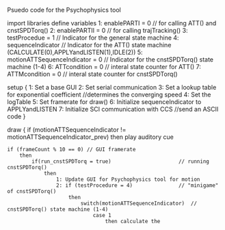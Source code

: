Psuedo code for the Psychophysics tool


import libraries
define variables
	1: enablePARTI = 0			// for calling ATT() and cnstSPDTorq()
	2: enablePARTII = 0			// for calling trajTracking() 
	3: testProcedue = 1			// Indicator for the general state machine
	4: sequenceIndicator			// Indicator for the ATT() state machine (CALCULATE(0),APPLYandLISTEN(1),IDLE(2))
	5: motionATTSequenceIndicator = 0 	// Indicator for the cnstSPDTorq() state machine (1-4)
	6: ATTcondition = 0			// interal state counter for ATT()
	7: ATTMcondition = 0			// interal state counter for cnstSPDTorq()


setup
{
	1: Set a base GUI 
	2: Set serial communication 
	3: Set a lookup table for exponential coefficient //determines the converging speed
	4: Set the logTable
	5: Set framerate for draw()
	6: Initialize sequenceIndicator to APPLYandLISTEN
	7: Initialize SCI communication with CCS //send an ASCII code
}

draw
{
	if (motionATTSequenceIndicator != motionATTSequenceIndicator_prev) 
		then 
			play auditory cue

	if (frameCount % 10 == 0) // GUI framerate
		then 
			if(run_cnstSPDTorq = true)						// running cnstSPDTorq()
				then
					1: Update GUI for Psychophysics tool for motion
					2: if (testProcedure = 4) 				// "minigame" of cnstSPDTorq()
						then
							switch(motionATTSequenceIndicator) 	// cnstSPDTorq() state machine (1-4)
								case 1 
									then calculate the 